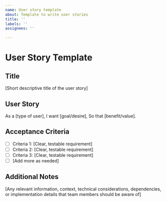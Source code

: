 ```yaml
---
name: User story template
about: Template to write user stories
title: ''
labels: ''
assignees: ''

---
```


# User Story Template

## Title
[Short descriptive title of the user story]

## User Story
As a [type of user],
I want [goal/desire],
So that [benefit/value].

## Acceptance Criteria
- [ ] Criteria 1: [Clear, testable requirement]
- [ ] Criteria 2: [Clear, testable requirement]
- [ ] Criteria 3: [Clear, testable requirement]
- [ ] [Add more as needed]

## Additional Notes
[Any relevant information, context, technical considerations, dependencies, or implementation details that team members should be aware of]

